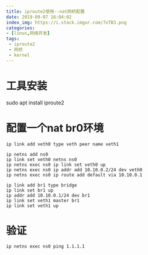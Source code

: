 ```yaml
---
title: iproute2使用--nat网桥配置
date: 2019-09-07 16:04:02
index_img: https://i.stack.imgur.com/7xTB3.png
categories:
- [linux,网络开发]
tags:
 - iproute2
 - 网桥
 - kernel
---
```

# 工具安装
sudo apt install iproute2

# 配置一个nat br0环境
```shell
ip link add veth0 type veth peer name veth1

ip netns add ns0
ip link set veth0 netns ns0
ip netns exec ns0 ip link set veth0 up
ip netns exec ns0 ip addr add 10.10.0.2/24 dev veth0
ip netns exec ns0 ip route add default via 10.10.0.1

ip link add br1 type bridge
ip link set br1 up
ip addr add 10.10.0.1/24 dev br1
ip link set veth1 master br1
ip link set veth1 up
```
# 验证
```shell
ip netns exec ns0 ping 1.1.1.1
```